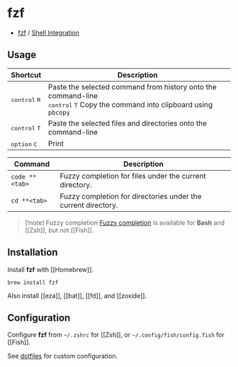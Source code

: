 # fzf

- [fzf](https://junegunn.github.io/fzf/) / [Shell Integration](https://junegunn.github.io/fzf/shell-integration/)

## Usage

| Shortcut                        | Description                                                                                                                                     |
| ------------------------------- | ----------------------------------------------------------------------------------------------------------------------------------------------- |
| <kbd>control</kbd> <kbd>R</kbd> | Paste the selected command from history onto the command-line<br><kbd>control</kbd> <kbd>T</kbd> Copy the command into clipboard using `pbcopy` |
| <kbd>control</kbd> <kbd>T</kbd> | Paste the selected files and directories onto the command-line                                                                                  |
| <kbd>option</kbd> <kbd>C</kbd>  | Print                                                                                                                                           |

| Command        | Description                                                   |
| -------------- | ------------------------------------------------------------- |
| `code **<tab>` | Fuzzy completion for files under the current directory.       |
| `cd **<tab>`   | Fuzzy completion for directories under the current directory. |

> [!note] Fuzzy completion
> [Fuzzy completion](https://junegunn.github.io/fzf/shell-integration/#fuzzy-completion-for-bash-and-zsh) is available for **Bash** and [[Zsh]], but not [[Fish]].

## Installation

Install **fzf** with [[Homebrew]].

```shell
brew install fzf
```

Also install [[eza]], [[bat]], [[fd]], and [[zoxide]].
## Configuration

Configure **fzf** from `~/.zshrc` for [[Zsh]], or `~/.config/fish/config.fish` for [[Fish]].

See [dotfiles](https://github.com/lukejanicke/dotfiles) for custom configuration.
